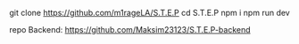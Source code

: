 git clone https://github.com/m1rageLA/S.T.E.P
cd S.T.E.P
npm i
npm run dev

repo Backend: https://github.com/Maksim23123/S.T.E.P-backend

